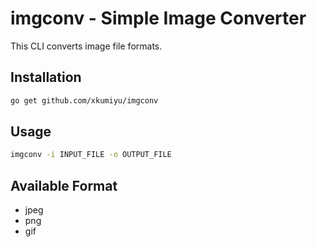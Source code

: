 # imgconv - Simple Image Converter

This CLI converts image file formats.

## Installation

```sh
go get github.com/xkumiyu/imgconv
```

## Usage

```sh
imgconv -i INPUT_FILE -o OUTPUT_FILE
```

## Available Format

- jpeg
- png
- gif
